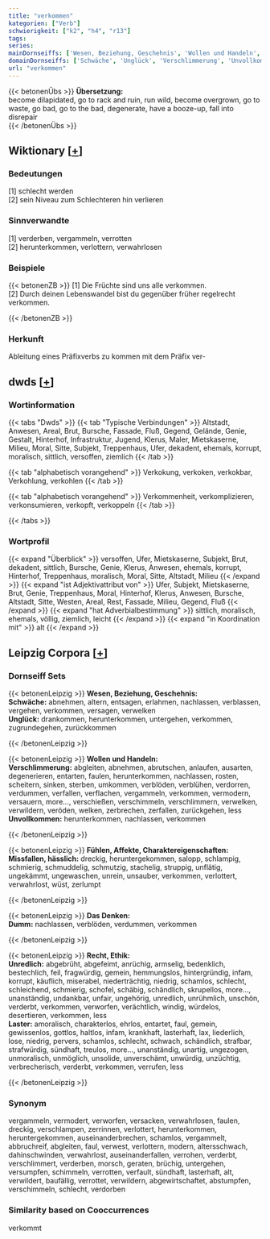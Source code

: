```yaml
---
title: "verkommen"
kategorien: ["Verb"]
schwierigkeit: ["k2", "h4", "r13"]
tags:
series:
mainDornseiffs: ['Wesen, Beziehung, Geschehnis', 'Wollen und Handeln', 'Fühlen, Affekte, Charaktereigenschaften', 'Das Denken', 'Recht, Ethik']
domainDornseiffs: ['Schwäche', 'Unglück', 'Verschlimmerung', 'Unvollkommen', 'Missfallen, hässlich', 'Dumm', 'Unredlich', 'Laster']
url: "verkommen"
---
```


{{< betonenÜbs >}}
**Übersetzung:**  
become dilapidated, go to rack and ruin, run wild, become overgrown, go to waste, go bad, go to the bad, degenerate, have a booze-up, fall into disrepair  
{{< /betonenÜbs >}}

## Wiktionary [[+](https://de.wiktionary.org/wiki/verkommen)]

### Bedeutungen
[1] schlecht werden  
[2] sein Niveau zum Schlechteren hin verlieren  

### Sinnverwandte
[1] verderben, vergammeln, verrotten  
[2] herunterkommen, verlottern, verwahrlosen  

### Beispiele
{{< betonenZB >}}
[1] Die Früchte sind uns alle verkommen.  
[2] Durch deinen Lebenswandel bist du gegenüber früher regelrecht verkommen.  

{{< /betonenZB >}}
### Herkunft
Ableitung eines Präfixverbs zu kommen mit dem Präfix ver-  



## dwds [[+](https://www.dwds.de/wb/verkommen)]

### Wortinformation
{{< tabs "Dwds" >}}
{{< tab "Typische Verbindungen" >}}
Altstadt, Anwesen, Areal, Brut, Bursche, Fassade, Fluß, Gegend, Gelände, Genie, Gestalt, Hinterhof, Infrastruktur, Jugend, Klerus, Maler, Mietskaserne, Milieu, Moral, Sitte, Subjekt, Treppenhaus, Ufer, dekadent, ehemals, korrupt, moralisch, sittlich, versoffen, ziemlich
{{< /tab >}}

{{< tab "alphabetisch vorangehend" >}}
Verkokung, verkoken, verkokbar, Verkohlung, verkohlen
{{< /tab >}}

{{< tab "alphabetisch vorangehend" >}}
Verkommenheit, verkomplizieren, verkonsumieren, verkopft, verkoppeln
{{< /tab >}}

{{< /tabs >}}

### Wortprofil
{{< expand "Überblick" >}} versoffen, Ufer, Mietskaserne, Subjekt, Brut, dekadent, sittlich, Bursche, Genie, Klerus, Anwesen, ehemals, korrupt, Hinterhof, Treppenhaus, moralisch, Moral, Sitte, Altstadt, Milieu {{< /expand >}}
{{< expand "ist Adjektivattribut von" >}} Ufer, Subjekt, Mietskaserne, Brut, Genie, Treppenhaus, Moral, Hinterhof, Klerus, Anwesen, Bursche, Altstadt, Sitte, Westen, Areal, Rest, Fassade, Milieu, Gegend, Fluß {{< /expand >}}
{{< expand "hat Adverbialbestimmung" >}} sittlich, moralisch, ehemals, völlig, ziemlich, leicht {{< /expand >}}
{{< expand "in Koordination mit" >}} alt {{< /expand >}}

## Leipzig Corpora [[+](https://corpora.uni-leipzig.de/en/res?word=verkommen&corpusId=deu_newscrawl-public_2018)]

### Dornseiff Sets
{{< betonenLeipzig >}}
**Wesen, Beziehung, Geschehnis:**  
**Schwäche:** abnehmen, altern, entsagen, erlahmen, nachlassen, verblassen, vergehen, verkommen, versagen, verwelken  
**Unglück:** drankommen, herunterkommen, untergehen, verkommen, zugrundegehen, zurückkommen  

{{< /betonenLeipzig >}}


{{< betonenLeipzig >}}
**Wollen und Handeln:**  
**Verschlimmerung:** abgleiten, abnehmen, abrutschen, anlaufen, ausarten, degenerieren, entarten, faulen, herunterkommen, nachlassen, rosten, scheitern, sinken, sterben, umkommen, verblöden, verblühen, verdorren, verdummen, verfallen, verflachen, vergammeln, verkommen, vermodern, versauern, more..., verschießen, verschimmeln, verschlimmern, verwelken, verwildern, veröden, welken, zerbrechen, zerfallen, zurückgehen, less  
**Unvollkommen:** herunterkommen, nachlassen, verkommen  

{{< /betonenLeipzig >}}


{{< betonenLeipzig >}}
**Fühlen, Affekte, Charaktereigenschaften:**  
**Missfallen, hässlich:** dreckig, heruntergekommen, salopp, schlampig, schmierig, schmuddelig, schmutzig, stachelig, struppig, unflätig, ungekämmt, ungewaschen, unrein, unsauber, verkommen, verlottert, verwahrlost, wüst, zerlumpt  

{{< /betonenLeipzig >}}


{{< betonenLeipzig >}}
**Das Denken:**  
**Dumm:** nachlassen, verblöden, verdummen, verkommen  

{{< /betonenLeipzig >}}


{{< betonenLeipzig >}}
**Recht, Ethik:**  
**Unredlich:** abgebrüht, abgefeimt, anrüchig, armselig, bedenklich, bestechlich, feil, fragwürdig, gemein, hemmungslos, hintergründig, infam, korrupt, käuflich, miserabel, niederträchtig, niedrig, schamlos, schlecht, schleichend, schmierig, schofel, schäbig, schändlich, skrupellos, more..., unanständig, undankbar, unfair, ungehörig, unredlich, unrühmlich, unschön, verderbt, verkommen, verworfen, verächtlich, windig, würdelos, desertieren, verkommen, less  
**Laster:** amoralisch, charakterlos, ehrlos, entartet, faul, gemein, gewissenlos, gottlos, haltlos, infam, krankhaft, lasterhaft, lax, liederlich, lose, niedrig, pervers, schamlos, schlecht, schwach, schändlich, strafbar, strafwürdig, sündhaft, treulos, more..., unanständig, unartig, ungezogen, unmoralisch, unmöglich, unsolide, unverschämt, unwürdig, unzüchtig, verbrecherisch, verderbt, verkommen, verrufen, less  

{{< /betonenLeipzig >}}

### Synonym
vergammeln, vermodert, verworfen, versacken, verwahrlosen, faulen, dreckig, verschlampen, zerrinnen, verlottert, herunterkommen, heruntergekommen, auseinanderbrechen, schamlos, vergammelt, abbruchreif, abgleiten, faul, verwest, verlottern, modern, altersschwach, dahinschwinden, verwahrlost, auseinanderfallen, verrohen, verderbt, verschlimmert, verderben, morsch, geraten, brüchig, untergehen, versumpfen, schimmeln, verrotten, verfault, sündhaft, lasterhaft, alt, verwildert, baufällig, verrottet, verwildern, abgewirtschaftet, abstumpfen, verschimmeln, schlecht, verdorben


### Similarity based on Cooccurrences
verkommt

